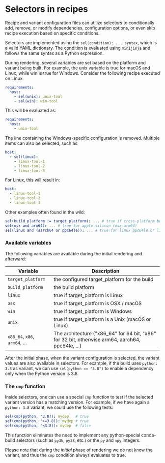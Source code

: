 # Selectors in recipes

Recipe and variant configuration files can utilize selectors to conditionally
add, remove, or modify dependencies, configuration options, or even skip recipe
execution based on specific conditions.

Selectors are implemented using the `sel(condition): ... syntax`, which is a
valid YAML dictionary. The condition is evaluated using `minijinja` and follows
the same syntax as a Python expression.

During rendering, several variables are set based on the platform and variant
being built. For example, the unix variable is true for macOS and Linux, while
win is true for Windows. Consider the following recipe executed on Linux:


```yaml
requirements:
  host:
    - sel(unix): unix-tool
    - sel(win): win-tool
```

This will be evaluated as:

```yaml
requirements:
  host:
    - unix-tool
```

The line containing the Windows-specific configuration is removed. Multiple items can also be selected, such as:

```yaml
host:
  - sel(linux):
    - linux-tool-1
    - linux-tool-2
    - linux-tool-3
```

For Linux, this will result in:

```yaml
host:
  - linux-tool-1
  - linux-tool-2
  - linux-tool-3
```

Other examples often found in the wild:

```yaml
sel(build_platform != target_platform): ... # true if cross-platform build
sel(osx and arm64): ... # true for apple silicon (osx-arm64)
sel(linux and (aarch64 or ppc64le)): ... # true for linux ppc64le or linux-aarch64
```

### Available variables

The following variables are available during the initial rendering and afterward:

| Variable                      | Description                                                                                      |
| ----------------------------- | ------------------------------------------------------------------------------------------------ |
| `target_platform`             | the configured target_platform for the build                                                     |
| `build_platform`              | the build platform                                                                               |
| `linux`                       | true if target_platform is Linux                                                                 |
| `osx`                         | true if target_platform is OSX / macOS                                                           |
| `win`                         | true if target_platform is Windows                                                               |
| `unix`                        | true if target_platform is a Unix (macOS or Linux)                                               |
| `x86_64`, `x86`, `arm64`, ... | The architecture ("x86_64" for 64 bit, "x86" for 32 bit, otherwise arm64, aarch64, ppc64le, ...) |

After the initial phase, when the variant configuration is selected, the variant
values are also available in selectors. For example, if the build uses `python:
3.8` as variant, we can use `sel(python == "3.8")` to enable a dependency only
when the Python version is 3.8.

### The `cmp` function

Inside selectors, one can use a special `cmp` function to test if the selected
variant version has a matching version. For example, if we have again a `python:
3.8` variant, we could use the following tests:

```yaml
sel(cmp(python, "3.8)): mydep   # true
sel(cmp(python, ">=3.8)): mydep # true
sel(cmp(python, "<3.8)): mydep  # false
```

This function eliminates the need to implement any python-special conda-build selectors (such
as `py3k`, `py38`, etc.) or the `py` and `npy` integers.

Please note that during the _initial_ phase of rendering we do not know the
variant, and thus the `cmp` condition always evaluates to true.
